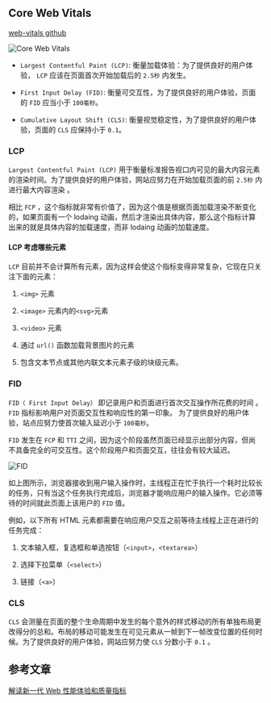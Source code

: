 ## Core Web Vitals

[web-vitals github](https://github.com/GoogleChrome/web-vitals)

![Core Web Vitals](/img/doc/core-web-vitals.png)

- `Largest Contentful Paint (LCP)`: 衡量加载体验：为了提供良好的用户体验， `LCP` 应该在页面首次开始加载后的 `2.5秒` 内发生。

- `First Input Delay (FID)`: 衡量可交互性，为了提供良好的用户体验，页面的 `FID` 应当小于 `100毫秒`。

- `Cumulative Layout Shift (CLS)`: 衡量视觉稳定性，为了提供良好的用户体验，页面的 `CLS` 应保持小于 `0.1`。

### LCP

`Largest Contentful Paint (LCP)` 用于衡量标准报告视口内可见的最大内容元素的渲染时间。为了提供良好的用户体验，网站应努力在开始加载页面的前 `2.5秒` 内进行最大内容渲染 。

相比 `FCP` ，这个指标就非常有价值了，因为这个值是根据页面加载渲染不断变化的，如果页面有一个 lodaing 动画，然后才渲染出具体内容，那么这个指标计算出来的就是具体内容的加载速度，而非 lodaing 动画的加载速度。

#### LCP 考虑哪些元素

`LCP` 目前并不会计算所有元素，因为这样会使这个指标变得非常复杂，它现在只关注下面的元素：

1. `<img>` 元素

2. `<image>` 元素内的`<svg>`元素

3. `<video>` 元素

4. 通过 `url()` 函数加载背景图片的元素

5. 包含文本节点或其他内联文本元素子级的块级元素。

### FID

`FID（ First Input Delay）` 即记录用户和页面进行首次交互操作所花费的时间 。`FID` 指标影响用户对页面交互性和响应性的第一印象。 为了提供良好的用户体验，站点应努力使首次输入延迟小于 `100毫秒`。

`FID` 发生在 `FCP` 和 `TTI` 之间，因为这个阶段虽然页面已经显示出部分内容，但尚不具备完全的可交互性。这个阶段用户和页面交互，往往会有较大延迟。

![FID](/img/doc/fid-task.png)

如上图所示，浏览器接收到用户输入操作时，主线程正在忙于执行一个耗时比较长的任务，只有当这个任务执行完成后，浏览器才能响应用户的输入操作。它必须等待的时间就此页面上该用户的 `FID` 值。

例如，以下所有 HTML 元素都需要在响应用户交互之前等待主线程上正在进行的任务完成：

1. 文本输入框，复选框和单选按钮（`<input>`，`<textarea>`）

2. 选择下拉菜单（`<select>`）

3. 链接（`<a>`）

### CLS

`CLS` 会测量在页面的整个生命周期中发生的每个意外的样式移动的所有单独布局更改得分的总和。布局的移动可能发生在可见元素从一帧到下一帧改变位置的任何时候。为了提供良好的用户体验，网站应努力使 `CLS` 分数小于 `0.1` 。

## 参考文章

[解读新一代 Web 性能体验和质量指标](https://juejin.cn/post/6844904168591736846)

